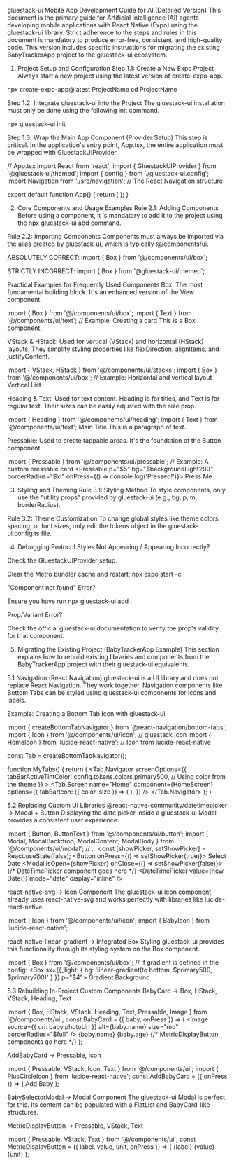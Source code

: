 gluestack-ui Mobile App Development Guide for AI (Detailed Version)
This document is the primary guide for Artificial Intelligence (AI) agents developing mobile applications with React Native (Expo) using the gluestack-ui library. Strict adherence to the steps and rules in this document is mandatory to produce error-free, consistent, and high-quality code. This version includes specific instructions for migrating the existing BabyTrackerApp project to the gluestack-ui ecosystem.

1. Project Setup and Configuration
Step 1.1: Create a New Expo Project
Always start a new project using the latest version of create-expo-app.

npx create-expo-app@latest ProjectName
cd ProjectName

Step 1.2: Integrate gluestack-ui into the Project
The gluestack-ui installation must only be done using the following init command.

npx gluestack-ui init

Step 1.3: Wrap the Main App Component (Provider Setup)
This step is critical. In the application's entry point, App.tsx, the entire application must be wrapped with GluestackUIProvider.

// App.tsx
import React from 'react';
import { GluestackUIProvider } from '@gluestack-ui/themed';
import { config } from './gluestack-ui.config';
import Navigation from './src/navigation'; // The React Navigation structure

export default function App() {
  return (
    <GluestackUIProvider config={config}>
      <Navigation />
    </GluestackUIProvider>
  );
}

2. Core Components and Usage Examples
Rule 2.1: Adding Components
Before using a component, it is mandatory to add it to the project using the npx gluestack-ui add <component-name> command.

Rule 2.2: Importing Components
Components must always be imported via the alias created by gluestack-ui, which is typically @/components/ui.

ABSOLUTELY CORRECT: import { Box } from '@/components/ui/box';

STRICTLY INCORRECT: import { Box } from '@gluestack-ui/themed';

Practical Examples for Frequently Used Components
Box: The most fundamental building block. It's an enhanced version of the View component.

import { Box } from '@/components/ui/box';
import { Text } from '@/components/ui/text';
// Example: Creating a card
<Box bg="$primary500" p="$4" borderRadius="$lg" shadow="$md">
  <Text color="$white">This is a Box component.</Text>
</Box>

VStack & HStack: Used for vertical (VStack) and horizontal (HStack) layouts. They simplify styling properties like flexDirection, alignItems, and justifyContent.

import { VStack, HStack } from '@/components/ui/stacks';
import { Box } from '@/components/ui/box';
// Example: Horizontal and vertical layout
<VStack space="md" p="$2">
  <Text>Vertical List</Text>
  <HStack space="md">
    <Box w={50} h={50} bg="$red400" />
    <Box w={50} h={50} bg="$green400" />
    <Box w={50} h={50} bg="$blue400" />
  </HStack>
</VStack>

Heading & Text: Used for text content. Heading is for titles, and Text is for regular text. Their sizes can be easily adjusted with the size prop.

import { Heading } from '@/components/ui/heading';
import { Text } from '@/components/ui/text';
<VStack>
  <Heading size="xl">Main Title</Heading>
  <Text size="md">This is a paragraph of text.</Text>
</VStack>

Pressable: Used to create tappable areas. It's the foundation of the Button component.

import { Pressable } from '@/components/ui/pressable';
// Example: A custom pressable card
<Pressable p="$5" bg="$backgroundLight200" borderRadius="$xl" onPress={() => console.log('Pressed!')}>
  <Text>Press Me</Text>
</Pressable>

3. Styling and Theming
Rule 3.1: Styling Method
To style components, only use the "utility props" provided by gluestack-ui (e.g., bg, p, m, borderRadius).

Rule 3.2: Theme Customization
To change global styles like theme colors, spacing, or font sizes, only edit the tokens object in the gluestack-ui.config.ts file.

4. Debugging Protocol
Styles Not Appearing / Appearing Incorrectly?

Check the GluestackUIProvider setup.

Clear the Metro bundler cache and restart: npx expo start -c.

"Component not found" Error?

Ensure you have run npx gluestack-ui add <component-name>.

Prop/Variant Error?

Check the official gluestack-ui documentation to verify the prop's validity for that component.

5. Migrating the Existing Project (BabyTrackerApp Example)
This section explains how to rebuild existing libraries and components from the BabyTrackerApp project with their gluestack-ui equivalents.

5.1 Navigation (React Navigation)
gluestack-ui is a UI library and does not replace React Navigation. They work together. Navigation components like Bottom Tabs can be styled using gluestack-ui components for icons and labels.

Example: Creating a Bottom Tab Icon with gluestack-ui

import { createBottomTabNavigator } from '@react-navigation/bottom-tabs';
import { Icon } from '@/components/ui/icon'; // gluestack Icon
import { HomeIcon } from 'lucide-react-native'; // Icon from lucide-react-native

const Tab = createBottomTabNavigator();

function MyTabs() {
  return (
    <Tab.Navigator
      screenOptions={{
        tabBarActiveTintColor: config.tokens.colors.primary500, // Using color from the theme
      }}
    >
      <Tab.Screen
        name="Home"
        component={HomeScreen}
        options={{
          tabBarIcon: ({ color, size }) => (
            <Icon as={HomeIcon} color={color} size="xl" />
          ),
        }}
      />
    </Tab.Navigator>
  );
}

5.2 Replacing Custom UI Libraries
@react-native-community/datetimepicker -> Modal + Button
Displaying the date picker inside a gluestack-ui Modal provides a consistent user experience.

import { Button, ButtonText } from '@/components/ui/button';
import { Modal, ModalBackdrop, ModalContent, ModalBody } from '@/components/ui/modal';
// ...
const [showPicker, setShowPicker] = React.useState(false);
<Button onPress={() => setShowPicker(true)}>
  <ButtonText>Select Date</ButtonText>
</Button>
<Modal isOpen={showPicker} onClose={() => setShowPicker(false)}>
  <ModalBackdrop />
  <ModalContent>
    <ModalBody>
      {/* DateTimePicker component goes here */}
      <DateTimePicker value={new Date()} mode="date" display="inline" />
    </ModalBody>
  </ModalContent>
</Modal>

react-native-svg -> Icon Component
The gluestack-ui Icon component already uses react-native-svg and works perfectly with libraries like lucide-react-native.

import { Icon } from '@/components/ui/icon';
import { BabyIcon } from 'lucide-react-native';
<Icon as={BabyIcon} size="xl" color="$primary500" />

react-native-linear-gradient -> Integrated Box Styling
gluestack-ui provides this functionality through its styling system on the Box component.

import { Box } from '@/components/ui/box';
// If gradient is defined in the config:
<Box sx={{_light: { bg: 'linear-gradient(to bottom, $primary500, $primary700)' } }} p="$4">
    <Text>Gradient Background</Text>
</Box>

5.3 Rebuilding In-Project Custom Components
BabyCard -> Box, HStack, VStack, Heading, Text

import { Box, HStack, VStack, Heading, Text, Pressable, Image } from '@/components/ui';
const BabyCard = ({ baby, onPress }) => (
  <Pressable onPress={onPress}>
    <Box p="$4" borderRadius="$xl" bg="$backgroundLight100" shadow="$sm">
      <HStack space="md" alignItems="center">
        <Image source={{ uri: baby.photoUrl }} alt={baby.name} size="md" borderRadius="$full" />
        <VStack>
          <Heading size="lg">{baby.name}</Heading>
          <Text size="sm">{baby.age}</Text>
        </VStack>
        {/* MetricDisplayButton components go here */}
      </HStack>
    </Box>
  </Pressable>
);

AddBabyCard -> Pressable, Icon

import { Pressable, VStack, Icon, Text } from '@/components/ui';
import { PlusCircleIcon } from 'lucide-react-native';
const AddBabyCard = ({ onPress }) => (
  <Pressable onPress={onPress} p="$4" borderRadius="$xl" borderWidth={2} borderColor="$primary300" borderStyle="dashed">
    <VStack space="md" alignItems="center" justifyContent="center">
      <Icon as={PlusCircleIcon} size="xl" color="$primary500" />
      <Text color="$primary500">Add Baby</Text>
    </VStack>
  </Pressable>
);

BabySelectorModal -> Modal Component
The gluestack-ui Modal is perfect for this. Its content can be populated with a FlatList and BabyCard-like structures.

MetricDisplayButton -> Pressable, VStack, Text

import { Pressable, VStack, Text } from '@/components/ui';
const MetricDisplayButton = ({ label, value, unit, onPress }) => (
  <Pressable onPress={onPress} bg="$backgroundLight0" p="$2" borderRadius="$lg" alignItems="center">
    <VStack>
      <Text size="xs" color="$textLight500">{label}</Text>
      <Text size="md" fontWeight="$bold">{value} <Text size="sm">{unit}</Text></Text>
    </VStack>
  </Pressable>
);
